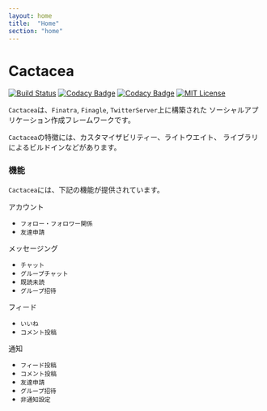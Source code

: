 ```yaml
---
layout: home
title:  "Home"
section: "home"
---
```


# Cactacea

[![Build Status](https://travis-ci.org/cactacea/backend.svg?branch=master)](https://travis-ci.org/cactacea/backend)
[![Codacy Badge](https://api.codacy.com/project/badge/Grade/3ccea187e3644f4d89666516b46bce67)](https://www.codacy.com/app/cactacea/backend?utm_source=github.com&amp;utm_medium=referral&amp;utm_content=cactacea/backend&amp;utm_campaign=Badge_Grade)
[![Codacy Badge](https://api.codacy.com/project/badge/Coverage/3ccea187e3644f4d89666516b46bce67)](https://www.codacy.com/app/cactacea/backend?utm_source=github.com&utm_medium=referral&utm_content=cactacea/backend&utm_campaign=Badge_Coverage)
[![MIT License](http://img.shields.io/badge/license-MIT-blue.svg?style=flat)](LICENSE) 

`Cactacea`は、`Finatra`, `Finagle`, `TwitterServer`上に構築された
ソーシャルアプリケーション作成フレームワークです。

`Cactacea`の特徴には、カスタマイザビリティー、ライトウエイト、
ライブラリによるビルドインなどがあります。

### 機能

`Cactacea`には、下記の機能が提供されています。

アカウント
- `フォロー・フォロワー関係`
- `友達申請`

メッセージング
- `チャット`
- `グループチャット`
- `既読未読`
- `グループ招待`

フィード
- `いいね`
- `コメント投稿`

通知
- `フィード投稿`
- `コメント投稿`
- `友達申請`
- `グループ招待`
- `非通知設定`
